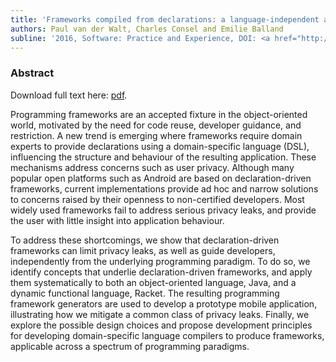 ```yaml
---
title: 'Frameworks compiled from declarations: a language-independent approach'
authors: Paul van der Walt, Charles Consel and Emilie Balland
subline: '2016, Software: Practice and Experience, DOI: <a href="http://dx.doi.org/10.1002/spe.2417">10.1002/spe.2417</a>. [<a href="https://hal.inria.fr/hal-01236352">pdf</a>] [<a href="https://www.github.com/toothbrush/diaracket">code</a>]'
---
```


### Abstract

Download full text here: [pdf](https://hal.inria.fr/hal-01236352).

Programming frameworks are an accepted fixture in the object-oriented
world, motivated by the need for code reuse, developer guidance, and
restriction.  A new trend is emerging where frameworks require domain
experts to provide declarations using a domain-specific language
(DSL), influencing the structure and behaviour of the resulting
application.  These mechanisms address concerns such as user privacy.
Although many popular open platforms such as Android are based on
declaration-driven frameworks, current implementations provide ad hoc
and narrow solutions to concerns raised by their openness to
non-certified developers.  Most widely used frameworks fail to address
serious privacy leaks, and provide the user with little insight into
application behaviour.

To address these shortcomings, we show that declaration-driven
frameworks can limit privacy leaks, as well as guide developers,
independently from the underlying programming paradigm.  To do so, we
identify concepts that underlie declaration-driven frameworks, and
apply them systematically to both an object-oriented language, Java,
and a dynamic functional language, Racket.  The resulting programming
framework generators are used to develop a prototype mobile
application, illustrating how we mitigate a common class of privacy
leaks.  Finally, we explore the possible design choices and propose
development principles for developing domain-specific language
compilers to produce frameworks, applicable across a spectrum of
programming paradigms.
